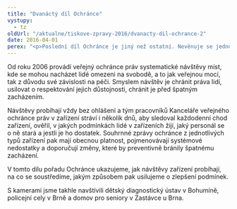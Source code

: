 ```yaml
---
title: "Dvanáctý díl Ochránce"
vystupy:
  - tz
oldUrl: "/aktualne/tiskove-zpravy-2016/dvanacty-dil-ochrance-2"
date: 2016-04-01
perex: "<p>Poslední díl Ochránce je jiný než ostatní. Nevěnuje se jednotlivým stížnostem, ale ukazuje, jakým způsobem provádí ochránce dohled nad místy, kde jsou lidé omezeni na svobodě. V tomto případě konkrétně v diagnostickém ústavu pro děti, v policejních celách a v domově pro seniory.  Sledujte na ČT2 v neděli 3. 4. v 18:15 h, reprízy ve čtvrtek v 18:55 h a v pátek.</p>"
---
```


<!-- imported from the old website -->

<p>Od roku 2006 provádí veřejný ochránce práv systematické návštěvy míst, kde se mohou nacházet lidé omezeni na svobodě, a to jak veřejnou mocí, tak z důvodu své závislosti na péči. Smyslem návštěv je chránit práva lidí, usilovat o respektování jejich důstojnosti, chránit je před špatným zacházením.</p> <p>Návštěvy probíhají vždy bez ohlášení a tým pracovníků Kanceláře veřejného ochránce práv v zařízení stráví i několik dnů, aby sledoval každodenní chod zařízení, ověřil, v jakých podmínkách lidé v zařízeních žijí, jaký personál se o ně stará a jestli je ho dostatek. Souhrnné zprávy ochránce z jednotlivých typů zařízení pak mají obecnou platnost, pojmenovávají systémové nedostatky a doporučují změny, které by preventivně bránily špatnému zacházení.</p> <p>V tomto dílu pořadu Ochránce ukazujeme, jak návštěvy zařízení probíhají, na co se soustředíme, jakým způsobem pak usilujeme o zlepšení podmínek.</p><p> S kamerami jsme takhle navštívili dětský diagnostický ústav v Bohumíně, policejní cely v Brně a domov pro seniory v Zastávce u Brna.</p>
